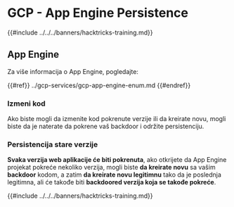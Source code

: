 # GCP - App Engine Persistence

{{#include ../../../banners/hacktricks-training.md}}

## App Engine

Za više informacija o App Engine, pogledajte:

{{#ref}}
../gcp-services/gcp-app-engine-enum.md
{{#endref}}

### Izmeni kod

Ako biste mogli da izmenite kod pokrenute verzije ili da kreirate novu, mogli biste da je naterate da pokrene vaš backdoor i održite persistenciju.

### Persistencija stare verzije

**Svaka verzija web aplikacije će biti pokrenuta**, ako otkrijete da App Engine projekat pokreće nekoliko verzija, mogli biste **da kreirate novu** sa vašim **backdoor** kodom, a zatim **da kreirate novu legitimnu** tako da je poslednja legitimna, ali će takođe biti **backdoored verzija koja se takođe pokreće**.

{{#include ../../../banners/hacktricks-training.md}}
